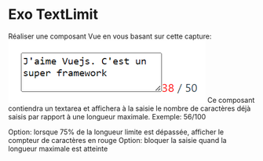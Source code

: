 # Exo TextLimit

Réaliser une composant Vue en vous basant sur cette capture:
<img src="textlimit-capture.png" />
Ce composant contiendra un textarea et affichera à la saisie le nombre de caractères déjà saisis par rapport à une longueur maximale. Exemple: 56/100

Option: lorsque 75% de la longueur limite est dépassée, afficher
le compteur de caractères en rouge
Option: bloquer la saisie quand la longueur maximale est atteinte